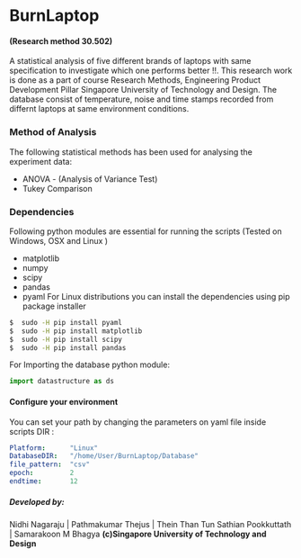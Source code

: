 # BurnLaptop
#### (Research method 30.502)

A statistical analysis of five different brands of laptops with same specification to investigate which one performs better !!. This research work is done as a part of course Research Methods, Engineering Product Development Pillar
Singapore University of Technology and Design.
The database consist of temperature, noise and time stamps recorded from differnt laptops at same environment conditions.
### Method of Analysis 

The following statistical methods has been used for analysing the experiment data:
* ANOVA - (Analysis of Variance Test)
* Tukey Comparison

### Dependencies 

Following python modules are essential for running the scripts 
(Tested on Windows, OSX and Linux )
* matplotlib 
* numpy 
* scipy 
* pandas 
* pyaml
For Linux distributions you can install the dependencies using pip package installer 
```sh
$  sudo -H pip install pyaml
$  sudo -H pip install matplotlib 
$  sudo -H pip install scipy
$  sudo -H pip install pandas
```

For Importing the database python module: 

```py
import datastructure as ds
```

#### Configure your environment
You can set your path by changing the parameters on yaml file inside scripts DIR :
```yaml 
Platform:      "Linux"
DatabaseDIR:   "/home/User/BurnLaptop/Database"
file_pattern:  "csv"
epoch:         2
endtime:       12
```

##### Developed by:
Nidhi Nagaraju |  Pathmakumar Thejus | Thein Than Tun
Sathian Pookkuttath | Samarakoon M Bhagya 
**(c)Singapore University of Technology and Design**




